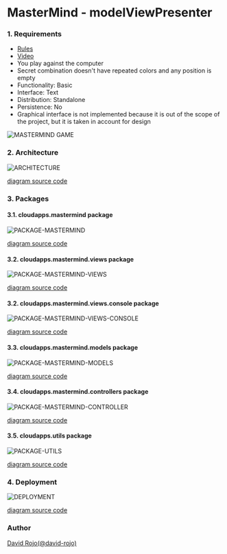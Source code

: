 # MasterMind - modelViewPresenter 

### 1. Requirements

- [Rules](https://en.wikipedia.org/wiki/Mastermind_(board_game))
- [Video](https://www.youtube.com/watch?v=dMHxyulGrEk)
- You play against the computer
- Secret combination doesn't have repeated colors and any position is empty
- Functionality: Basic
- Interface: Text
- Distribution: Standalone
- Persistence: No
- Graphical interface is not implemented because it is out of the scope of the project, but it is taken in account for design

![MASTERMIND GAME](img/mastermind.jpg)

### 2. Architecture

![ARCHITECTURE](img/architecture.png)

[diagram source code](img/plantuml/architecture.plantuml)

### 3. Packages

#### 3.1. cloudapps.mastermind package

![PACKAGE-MASTERMIND](img/package-cloudapps-mastermind.png)

[diagram source code](img/plantuml/package-cloudapps-mastermind.plantuml)

#### 3.2. cloudapps.mastermind.views package

![PACKAGE-MASTERMIND-VIEWS](img/package-cloudapps-mastermind-views.png)

[diagram source code](img/plantuml/package-cloudapps-mastermind-views.plantuml)

#### 3.2. cloudapps.mastermind.views.console package

![PACKAGE-MASTERMIND-VIEWS-CONSOLE](img/package-cloudapps-mastermind-views-console.png)

[diagram source code](img/plantuml/package-cloudapps-mastermind-views-console.plantuml)

#### 3.3. cloudapps.mastermind.models package

![PACKAGE-MASTERMIND-MODELS](img/package-cloudapps-mastermind-models.png)

[diagram source code](img/plantuml/package-cloudapps-mastermind-models.plantuml)

#### 3.4. cloudapps.mastermind.controllers package

![PACKAGE-MASTERMIND-CONTROLLER](img/package-cloudapps-mastermind-controllers.png)

[diagram source code](img/plantuml/package-cloudapps-mastermind-controllers.plantuml)

#### 3.5. cloudapps.utils package

![PACKAGE-UTILS](img/package-cloudapps-utils.png)

[diagram source code](img/plantuml/package-cloudapps-utils.plantuml)

### 4. Deployment

![DEPLOYMENT](img/deployment.png)

[diagram source code](img/plantuml/deployment.plantuml)

### Author

[David Rojo(@david-rojo)](https://github.com/david-rojo)

